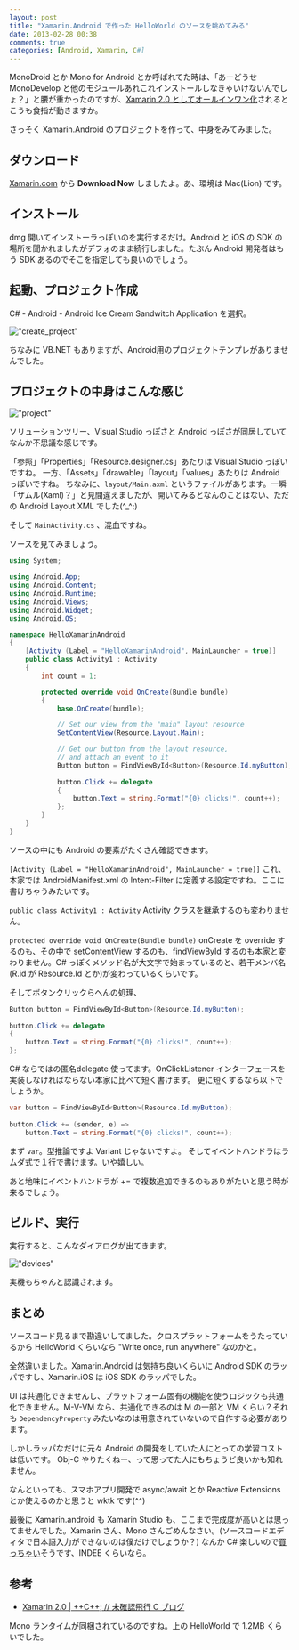 ```yaml
---
layout: post
title: "Xamarin.Android で作った HelloWorld のソースを眺めてみる"
date: 2013-02-28 00:38
comments: true
categories: [Android, Xamarin, C#]
---
```

MonoDroid とか Mono for Android とか呼ばれてた時は、「あーどうせ MonoDevelop と他のモジュールあれこれインストールしなきゃいけないんでしょ？」と腰が重かったのですが、[Xamarin 2.0 としてオールインワン化](http://www.forest.impress.co.jp/docs/news/20130221_588816.html)されるとこうも食指が動きますか。

<!-- more -->

さっそく Xamarin.Android のプロジェクトを作って、中身をみてみました。

## ダウンロード
[Xamarin.com](http://xamarin.com/) から **Download Now** しましたよ。あ、環境は Mac(Lion) です。

## インストール
dmg 開いてインストーラっぽいのを実行するだけ。Android と iOS の SDK の場所を聞かれましたがデフォのまま続行しました。たぶん Android 開発者はもう SDK あるのでそこを指定しても良いのでしょう。

## 起動、プロジェクト作成

C# - Android - Android Ice Cream Sandwitch Application を選択。

!["create_project"](https://dl.dropbox.com/u/264530/qiita/xamarin_create_project.png)

ちなみに VB.NET もありますが、Android用のプロジェクトテンプレがありませんでした。

## プロジェクトの中身はこんな感じ

!["project"](https://dl.dropbox.com/u/264530/qiita/xamarin_helloworld.png)

ソリューションツリー、Visual Studio っぽさと Android っぽさが同居していてなんか不思議な感じです。

「参照」「Properties」「Resource.designer.cs」あたりは Visual Studio っぽいですね。
一方、「Assets」「drawable」「layout」「values」あたりは Android っぽいですね。
ちなみに、``layout/Main.axml`` というファイルがあります。一瞬「ザムル(Xaml)？」と見間違えましたが、開いてみるとなんのことはない、ただの Android Layout XML でした(^_^;)

そして ``MainActivity.cs`` 、混血ですね。

ソースを見てみましょう。

```c# MainActivity.cs
using System;

using Android.App;
using Android.Content;
using Android.Runtime;
using Android.Views;
using Android.Widget;
using Android.OS;

namespace HelloXamarinAndroid
{
    [Activity (Label = "HelloXamarinAndroid", MainLauncher = true)]
    public class Activity1 : Activity
    {
        int count = 1;

        protected override void OnCreate(Bundle bundle)
        {
            base.OnCreate(bundle);

            // Set our view from the "main" layout resource
            SetContentView(Resource.Layout.Main);

            // Get our button from the layout resource,
            // and attach an event to it
            Button button = FindViewById<Button>(Resource.Id.myButton);
			
            button.Click += delegate
            {
                button.Text = string.Format("{0} clicks!", count++);
            };
        }
    }
}
```

ソースの中にも Android の要素がたくさん確認できます。

``[Activity (Label = "HelloXamarinAndroid", MainLauncher = true)]``
これ、本家では AndroidManifest.xml の Intent-Filter に定義する設定ですね。ここに書けちゃうみたいです。

``public class Activity1 : Activity``
Activity クラスを継承するのも変わりません。

``protected override void OnCreate(Bundle bundle)``
onCreate を override するのも、その中で setContentView するのも、findViewById するのも本家と変わりません。C# っぽくメソッド名が大文字で始まっているのと、若干メンバ名(R.id が Resource.Id とか)が変わっているくらいです。

そしてボタンクリックらへんの処理、

```c#
Button button = FindViewById<Button>(Resource.Id.myButton);
			
button.Click += delegate
{
    button.Text = string.Format("{0} clicks!", count++);
};
```

C# ならではの匿名delegate 使ってます。OnClickListener インターフェースを実装しなければならない本家に比べて短く書けます。
更に短くするなら以下でしょうか。

```c#
var button = FindViewById<Button>(Resource.Id.myButton);
            
button.Click += (sender, e) => 
    button.Text = string.Format("{0} clicks!", count++);
```

まず ``var``。型推論ですよ Variant じゃないですよ。
そしてイベントハンドラはラムダ式で１行で書けます。いや嬉しい。

あと地味にイベントハンドラが += で複数追加できるのもありがたいと思う時が来るでしょう。

## ビルド、実行
実行すると、こんなダイアログが出てきます。

!["devices"](https://dl.dropbox.com/u/264530/qiita/xamarin_device_select.png)

実機もちゃんと認識されます。

## まとめ
ソースコード見るまで勘違いしてました。クロスプラットフォームをうたっているから HelloWorld くらいなら "Write once, run anywhere" なのかと。

全然違いました。Xamarin.Android は気持ち良いくらいに Android SDK のラッパですし、Xamarin.iOS は iOS SDK のラッパでした。

UI は共通化できませんし、プラットフォーム固有の機能を使うロジックも共通化できません。M-V-VM なら、共通化できるのは M の一部と VM くらい？それも ``DependencyProperty`` みたいなのは用意されていないので自作する必要があります。

しかしラッパなだけに元々 Android の開発をしていた人にとっての学習コストは低いです。
Obj-C やりたくねー、って思ってた人にもちょうど良いかも知れません。

なんといっても、スマホアプリ開発で async/await とか Reactive Extensions とか使えるのかと思うと wktk です(^^)

最後に Xamarin.android も Xamarin Studio も、ここまで完成度が高いとは思ってませんでした。Xamarin さん、Mono さんごめんなさい。(ソースコードエディタで日本語入力ができないのは僕だけでしょうか？)
なんか C# 楽しいので[買っちゃい](https://store.xamarin.com/)そうです、INDEE くらいなら。

## 参考

* [Xamarin 2.0 | ++C++; // 未確認飛行 C ブログ](http://ufcpp.wordpress.com/2013/02/24/xamarin-2-0/)

Mono ランタイムが同梱されているのですね。上の HelloWorld で 1.2MB くらいでした。
